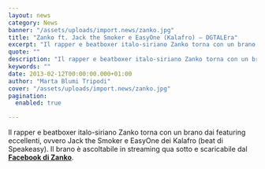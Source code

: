 ```yaml
---
layout: news
category: News
banner: "/assets/uploads/import.news/zanko.jpg"
title: "Zanko ft. Jack the Smoker e EasyOne (Kalafro) – DGTALEra"
excerpt: "Il rapper e beatboxer italo-siriano Zanko torna con un brano dai featuring eccellenti, ovvero Jack the Smoker e EasyOne dei Kalafro (beat di Speakeasy). Il brano è ascoltabile in streaming qua sotto e scaricabile dal Facebook di Zanko.  "
quote: ""
description: "Il rapper e beatboxer italo-siriano Zanko torna con un brano dai featuring eccellenti, ovvero Jack the Smoker e EasyOne dei Kalafro (beat di Speakeasy). Il brano è ascoltabile in streaming qua sotto e scaricabile dal Facebook di Zanko.  "
keywords: ""
date: 2013-02-12T00:00:00.000+01:00
author: "Marta Blumi Tripodi"
cover: "/assets/uploads/import.news/zanko.jpg"
pagination:
  enabled: true

---
```


Il rapper e beatboxer italo-siriano Zanko torna con un brano dai featuring eccellenti, ovvero Jack the Smoker e EasyOne dei Kalafro (beat di Speakeasy). Il brano è ascoltabile in streaming qua sotto e scaricabile dal [**Facebook di Zanko**](https://www.facebook.com/zanko.arabeblanco/app%5F24051­67945 "http://www.facebook.com/zanko.arabeblanco/app_24051­67945").

  